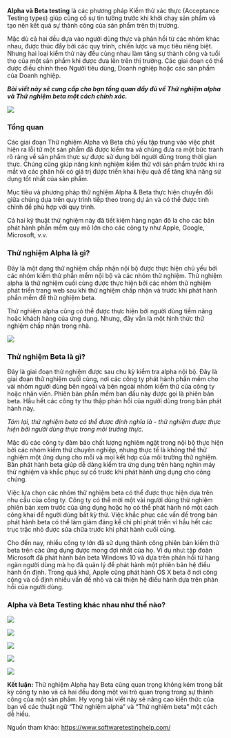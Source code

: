 **Alpha và Beta testing** là các phương pháp Kiểm thử xác thực (Acceptance Testing types) giúp củng cố sự tin tưởng trước khi khởi chạy sản phẩm và tạo nên kết quả sự thành công của sản phẩm trên thị trường.

Mặc dù cả hai đều dựa vào người dùng thực và phản hồi từ các nhóm khác nhau, được thúc đẩy bởi các quy trình, chiến lược và mục tiêu riêng biệt. Nhưng hai loại kiểm thử này đều cùng nhau làm tăng sự thành công và tuổi thọ của một sản phẩm khi được đưa lên trên thị trường. Các giai đoạn có thể được điều chỉnh theo Người tiêu dùng, Doanh nghiệp hoặc các sản phẩm của Doanh nghiệp.

***Bài viết này sẽ cung cấp cho bạn tổng quan đầy đủ về Thử nghiệm alpha và Thử nghiệm beta một cách chính xác.***

![](https://images.viblo.asia/fda5dda5-6012-4818-971d-cbd9be55eee1.jpg)

### Tổng quan
Các giai đoạn Thử nghiệm Alpha và Beta chủ yếu tập trung vào việc phát hiện ra lỗi từ một sản phẩm đã được kiểm tra và chúng đưa ra một bức tranh rõ ràng về sản phẩm thực sự được sử dụng bởi người dùng trong thời gian thực. Chúng cũng giúp nâng kinh nghiệm kiểm thử với sản phẩm trước khi ra mắt và các phản hồi có giá trị được triển khai hiệu quả để tăng khả năng sử dụng tốt nhất của sản phẩm.

Mục tiêu và phương pháp thử nghiệm Alpha & Beta thực hiện chuyển đổi giữa chúng dựa trên quy trình tiếp theo trong dự án và có thể được tinh chỉnh để phù hợp với quy trình.

Cả hai kỹ thuật thử nghiệm này đã tiết kiệm hàng ngàn đô la cho các bản phát hành phần mềm quy mô lớn cho các công ty như Apple, Google, Microsoft, v.v.

### Thử nghiệm Alpha là gì?
Đây là một dạng thử nghiệm chấp nhận nội bộ được thực hiện chủ yếu bởi các nhóm kiểm thử phần mềm nội bộ và các nhóm thử nghiệm. Thử nghiệm alpha là thử nghiệm cuối cùng được thực hiện bởi các nhóm thử nghiệm phát triển trang web sau khi thử nghiệm chấp nhận và trước khi phát hành phần mềm để thử nghiệm beta.

Thử nghiệm alpha cũng có thể được thực hiện bởi người dùng tiềm năng hoặc khách hàng của ứng dụng. Nhưng, đây vẫn là một hình thức thử nghiệm chấp nhận trong nhà.

![](https://images.viblo.asia/9ce7abbc-2978-41f2-8f26-faddd71c948a.jpg)


### Thử nghiệm Beta là gì?
Đây là giai đoạn thử nghiệm được sau chu kỳ kiểm tra alpha nội bộ. Đây là giai đoạn thử nghiệm cuối cùng, nơi các công ty phát hành phần mềm cho vài nhóm người dùng bên ngoài và bên ngoài nhóm kiểm thử của công ty hoặc nhân viên. Phiên bản phần mềm ban đầu này được gọi là phiên bản beta. Hầu hết các công ty thu thập phản hồi của người dùng trong bản phát hành này.

*Tóm lại, thử nghiệm beta có thể được định nghĩa là - thử nghiệm được thực hiện bởi người dùng thực trong môi trường thực.*

Mặc dù các công ty đảm bảo chất lượng nghiêm ngặt trong nội bộ thực hiện bởi các nhóm kiểm thử chuyên nghiệp, nhưng thực tế là không thể thử nghiệm một ứng dụng cho mỗi và mọi kết hợp của môi trường thử nghiệm. Bản phát hành beta giúp dễ dàng kiểm tra ứng dụng trên hàng nghìn máy thử nghiệm và khắc phục sự cố trước khi phát hành ứng dụng cho công chúng.

Việc lựa chọn các nhóm thử nghiệm beta có thể được thực hiện dựa trên nhu cầu của công ty. Công ty có thể mời một vài người dùng thử nghiệm phiên bản xem trước của ứng dụng hoặc họ có thể phát hành nó một cách công khai để người dùng bất kỳ thử. Việc khắc phục các vấn đề trong bản phát hành beta có thể làm giảm đáng kể chi phí phát triển vì hầu hết các trục trặc nhỏ được sửa chữa trước khi phát hành cuối cùng.

Cho đến nay, nhiều công ty lớn đã sử dụng thành công phiên bản kiểm thử beta trên các ứng dụng được mong đợi nhất của họ. Ví dụ như: tập đoàn Microsoft đã phát hành bản beta Windows 10 và dựa trên phản hồi từ hàng ngàn người dùng mà họ đã quản lý để phát hành một phiên bản hệ điều hành ổn định. Trong quá khứ, Apple cũng phát hành OS X beta ở nơi công cộng và cố định nhiều vấn đề nhỏ và cải thiện hệ điều hành dựa trên phản hồi của người dùng.

### Alpha và Beta Testing khác nhau như thế nào?

![](https://images.viblo.asia/5091760b-9ff3-4afa-80ee-4b631392ea9f.png)

![](https://images.viblo.asia/1a4f2cbd-3c3f-45bf-b920-5d29708d3757.png)

![](https://images.viblo.asia/16b928ec-d66a-40e7-a8ae-9a4c0c1d8b24.png)

![](https://images.viblo.asia/b8d87ee5-81eb-4416-b30c-6339c49bf46b.png)

![](https://images.viblo.asia/851ebb96-1972-49d7-9b18-de8c2f1e1439.png)

**Kết luận:**  Thử nghiệm Alpha hay Beta cũng quan trọng không kém trong bất kỳ công ty nào và cả hai đều đóng một vai trò quan trọng trong sự thành công của một sản phẩm. Hy vọng bài viết này sẽ nâng cao kiến thức của bạn về các thuật ngữ “Thử nghiệm alpha” và “Thử nghiệm beta” một cách dễ hiểu.

Nguồn tham khảo: https://www.softwaretestinghelp.com/